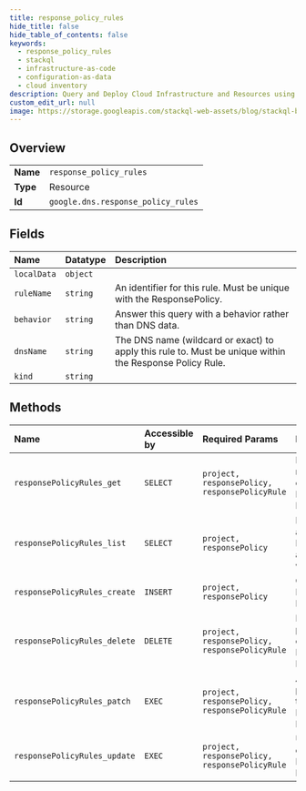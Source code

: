 ```yaml
---
title: response_policy_rules
hide_title: false
hide_table_of_contents: false
keywords:
  - response_policy_rules
  - stackql
  - infrastructure-as-code
  - configuration-as-data
  - cloud inventory
description: Query and Deploy Cloud Infrastructure and Resources using SQL
custom_edit_url: null
image: https://storage.googleapis.com/stackql-web-assets/blog/stackql-blog-post-featured-image.png
---
```

  
    

## Overview
<table><tbody>
<tr><td><b>Name</b></td><td><code>response_policy_rules</code></td></tr>
<tr><td><b>Type</b></td><td>Resource</td></tr>
<tr><td><b>Id</b></td><td><code>google.dns.response_policy_rules</code></td></tr>
</tbody></table>

## Fields
| Name | Datatype | Description |
|:-----|:---------|:------------|
| `localData` | `object` |  |
| `ruleName` | `string` | An identifier for this rule. Must be unique with the ResponsePolicy. |
| `behavior` | `string` | Answer this query with a behavior rather than DNS data. |
| `dnsName` | `string` | The DNS name (wildcard or exact) to apply this rule to. Must be unique within the Response Policy Rule. |
| `kind` | `string` |  |
## Methods
| Name | Accessible by | Required Params | Description |
|:-----|:--------------|:----------------|:------------|
| `responsePolicyRules_get` | `SELECT` | `project, responsePolicy, responsePolicyRule` | Fetches the representation of an existing Response Policy Rule. |
| `responsePolicyRules_list` | `SELECT` | `project, responsePolicy` | Enumerates all Response Policy Rules associated with a project. |
| `responsePolicyRules_create` | `INSERT` | `project, responsePolicy` | Creates a new Response Policy Rule. |
| `responsePolicyRules_delete` | `DELETE` | `project, responsePolicy, responsePolicyRule` | Deletes a previously created Response Policy Rule. |
| `responsePolicyRules_patch` | `EXEC` | `project, responsePolicy, responsePolicyRule` | Applies a partial update to an existing Response Policy Rule. |
| `responsePolicyRules_update` | `EXEC` | `project, responsePolicy, responsePolicyRule` | Updates an existing Response Policy Rule. |
